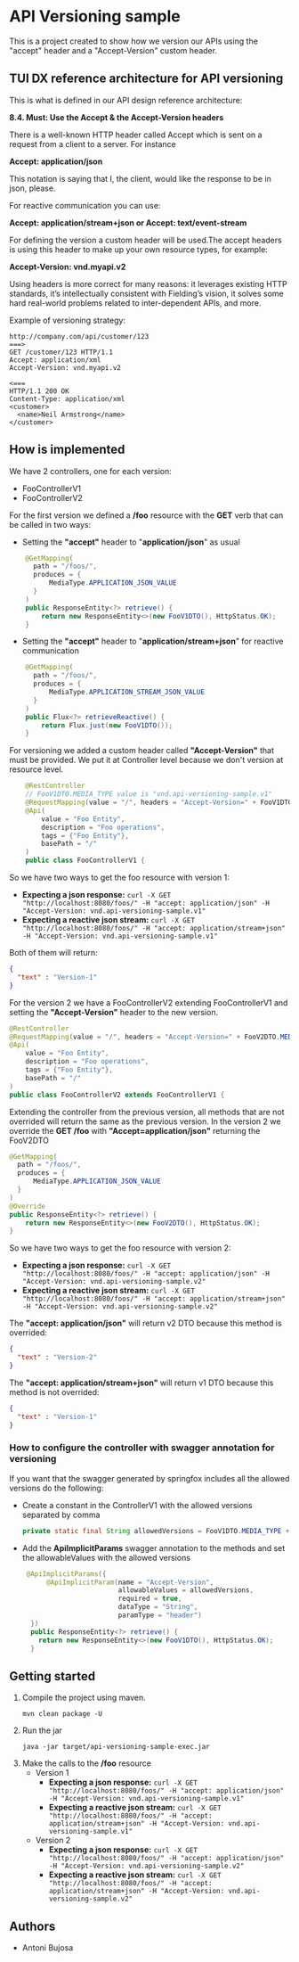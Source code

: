 # API Versioning sample
This is a project created to show how we version our APIs using the "accept" header and a "Accept-Version" custom header.

## TUI DX reference architecture for API versioning
This is what is defined in our API design reference architecture:

**8.4. Must:  Use the Accept & the Accept-Version headers**

There is a well-known HTTP header called Accept which is sent on a request from a client to a server. For instance 

**Accept: application/json** 

This notation is saying that I, the client, would like the response to be in json, please. 

For reactive communication you can use:

**Accept: application/stream+json  or  Accept: text/event-stream**

For defining the version a custom header will be used.The accept headers is using this header to make up your own resource types, for example: 

**Accept-Version: vnd.myapi.v2**

Using headers is more correct for many reasons: it leverages existing HTTP standards, it’s intellectually consistent with Fielding’s vision, it solves some hard real-world problems related to inter-dependent APIs, and more.

Example of versioning strategy:
```
http://company.com/api/customer/123
===>
GET /customer/123 HTTP/1.1
Accept: application/xml
Accept-Version: vnd.myapi.v2
  
<===
HTTP/1.1 200 OK
Content-Type: application/xml
<customer>
  <name>Neil Armstrong</name>
</customer>
```
## How is implemented

We have 2 controllers, one for each version:
- FooControllerV1
- FooControllerV2

For the first version we defined a **/foo** resource with the **GET** verb that can be called in two ways:

- Setting the **"accept"** header to "**application/json**" as usual
```java
    @GetMapping(
      path = "/foos/",
      produces = {
          MediaType.APPLICATION_JSON_VALUE
      }
    )
    public ResponseEntity<?> retrieve() {
        return new ResponseEntity<>(new FooV1DTO(), HttpStatus.OK);
    }
```
- Setting the **"accept"** header to "**application/stream+json**" for reactive communication
```java
    @GetMapping(
      path = "/foos/",
      produces = {
          MediaType.APPLICATION_STREAM_JSON_VALUE
      }
    )
    public Flux<?> retrieveReactive() {
        return Flux.just(new FooV1DTO());
    }
```
For versioning we added a custom header called **"Accept-Version"** that must be provided. 
We put it at Controller level because we don't version at resource level.
```java 
    @RestController
    // FooV1DTO.MEDIA_TYPE value is "vnd.api-versioning-sample.v1"
    @RequestMapping(value = "/", headers = "Accept-Version=" + FooV1DTO.MEDIA_TYPE)
    @Api(
        value = "Foo Entity",
        description = "Foo operations",
        tags = {"Foo Entity"},
        basePath = "/"
    )
    public class FooControllerV1 {
```

So we have two ways to get the foo resource with version 1:
- **Expecting a json response:** ```curl -X GET "http://localhost:8080/foos/" -H "accept: application/json" -H "Accept-Version: vnd.api-versioning-sample.v1"```
- **Expecting a reactive json stream:** ```curl -X GET "http://localhost:8080/foos/" -H "accept: application/stream+json" -H "Accept-Version: vnd.api-versioning-sample.v1"```

Both of them will return:

```json 
{
  "text" : "Version-1"
}
```

For the version 2 we have a FooControllerV2 extending FooControllerV1 and setting the **"Accept-Version"** header to the new version.  
```java
@RestController
@RequestMapping(value = "/", headers = "Accept-Version=" + FooV2DTO.MEDIA_TYPE)
@Api(
    value = "Foo Entity",
    description = "Foo operations",
    tags = {"Foo Entity"},
    basePath = "/"
)
public class FooControllerV2 extends FooControllerV1 {
```

Extending the controller from the previous version, all methods that are not overrided will return the same as the previous version.
In the version 2 we override the **GET /foo** with **"Accept=application/json"** returning the FooV2DTO
```java
@GetMapping(
  path = "/foos/",
  produces = {
      MediaType.APPLICATION_JSON_VALUE
  }
)
@Override
public ResponseEntity<?> retrieve() {
    return new ResponseEntity<>(new FooV2DTO(), HttpStatus.OK);
} 
```
So we have two ways to get the foo resource with version 2:
- **Expecting a json response:** ```curl -X GET "http://localhost:8080/foos/" -H "accept: application/json" -H "Accept-Version: vnd.api-versioning-sample.v2"```
- **Expecting a reactive json stream:** ```curl -X GET "http://localhost:8080/foos/" -H "accept: application/stream+json" -H "Accept-Version: vnd.api-versioning-sample.v2"```

The **"accept: application/json"** will return v2 DTO because this method is overrided:

```json
{
  "text" : "Version-2"
}
```
The **"accept: application/stream+json"** will return v1 DTO because this method is not overrided:

```json 
{
  "text" : "Version-1"
}
```
### How to configure the controller with swagger annotation for versioning
If you want that the swagger generated by springfox includes all the allowed versions do the following:
- Create a constant in the ControllerV1 with the allowed versions separated by comma
    ```java
    private static final String allowedVersions = FooV1DTO.MEDIA_TYPE + "," + FooV2DTO.MEDIA_TYPE;
    ```
- Add the **ApiImplicitParams** swagger annotation to the methods and set the allowableValues with the allowed versions

    ```java
     @ApiImplicitParams({
          @ApiImplicitParam(name = "Accept-Version", 
                            allowableValues = allowedVersions,
                            required = true,
                            dataType = "String",
                            paramType = "header")
      })
      public ResponseEntity<?> retrieve() {
        return new ResponseEntity<>(new FooV1DTO(), HttpStatus.OK);
      }
    ```


## Getting started
1. Compile the project using maven.
    ```
    mvn clean package -U
    ```
2. Run the jar
    ```
    java -jar target/api-versioning-sample-exec.jar
    ``` 
3. Make the calls to the **/foo** resource
    - Version 1
        - **Expecting a json response:** ```curl -X GET "http://localhost:8080/foos/" -H "accept: application/json" -H "Accept-Version: vnd.api-versioning-sample.v1"```
        - **Expecting a reactive json stream:** ```curl -X GET "http://localhost:8080/foos/" -H "accept: application/stream+json" -H "Accept-Version: vnd.api-versioning-sample.v1"```
    - Version 2
        - **Expecting a json response:** ```curl -X GET "http://localhost:8080/foos/" -H "accept: application/json" -H "Accept-Version: vnd.api-versioning-sample.v2"```
        - **Expecting a reactive json stream:** ```curl -X GET "http://localhost:8080/foos/" -H "accept: application/stream+json" -H "Accept-Version: vnd.api-versioning-sample.v2"```

## Authors
- Antoni Bujosa